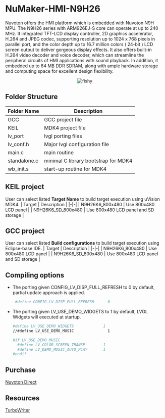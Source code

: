 # **NuMaker-HMI-N9H26**

Nuvoton offers the HMI platform which is embedded with Nuvoton N9H MPU. The N9H26 series with ARM926EJ-S core can operate at up to 240 MHz. It integrated TFT-LCD display controller, 2D graphics accelerator, H.264 and JPEG codec, supporting resolution up to 1024 x 768 pixels in parallel port, and the color depth up to 16.7 million colors ( 24-bit ) LCD screen output to deliver gorgeous display effects. It also offers built-in H.264 video decoder and voice decoder, which can streamline the peripheral circuits of HMI applications with sound playback. In addition, it embedded up to 64 MB DDR SDRAM, along with ample hardware storage and computing space for excellent design flexibility.

<p align="center">
<img src="https://direct.nuvoton.com/609-large_default/numaker-hmi-n9h26.jpg" alt="fishy" class="bg-primary">
</p>

## **Folder Structure**

| Folder Name | Description |
|-|-|
| GCC | GCC project file |
| KEIL | MDK4 project file |
| lv_port | lvgl porting files |
| lv_conf.h | Major lvgl configuration file |
| main.c | main routine |
| standalone.c | minimal C library bootstrap for MDK4 |
| wb_init.s | start-up routine for MDK4 |

## **KEIL project**

User can select listed **Target Name** to build target execution using uVision MDK4.
| Target | Description |
|-|-|
| N9H26K6_800x480 | Use 800x480 LCD panel |
| N9H26K6_SD_800x480 | Use 800x480 LCD panel and SD storage |

## **GCC project**

User can select listed **Build configurations** to build target execution using Eclipse-base IDE.
| Target | Description |
|-|-|
| N9H26K6_800x480 | Use 800x480 LCD panel |
| N9H26K6_SD_800x480 | Use 800x480 LCD panel and SD storage |

## **Compiling options**

- The porting given CONFIG_LV_DISP_FULL_REFRESH to 0 by default, partial update approach is applied.

  ```bash
   #define CONFIG_LV_DISP_FULL_REFRESH      0
  ```

- The porting given LV_USE_DEMO_WIDGETS to 1 by default, LVGL Widgets will executed at startup.

  ```bash
  #define LV_USE_DEMO_WIDGETS             1
  //#define LV_USE_DEMO_MUSIC               1

  #if LV_USE_DEMO_MUSIC
    #define LV_COLOR_SCREEN_TRANSP        1
    #define LV_DEMO_MUSIC_AUTO_PLAY       1
  #endif
  ```

## **Purchase**

[Nuvoton Direct](https://direct.nuvoton.com/en/numaker-hmi-n9h26)

## **Resources**

[TurboWriter](../../bsp/n9h26/Tools/PC_Tools)
